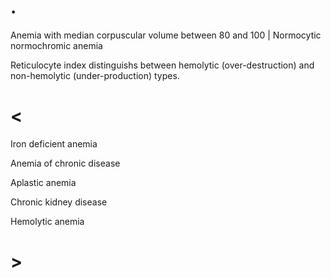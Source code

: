 # .

Anemia with median corpuscular volume between 80 and 100 | Normocytic normochromic anemia

Reticulocyte index distinguishs between hemolytic (over-destruction) and non-hemolytic (under-production) types.

# <

Iron deficient anemia

Anemia of chronic disease

Aplastic anemia

Chronic kidney disease

Hemolytic anemia

# >
